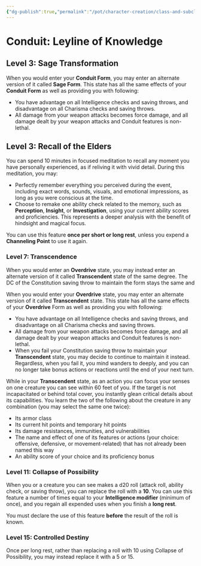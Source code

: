 ```yaml
---
{"dg-publish":true,"permalink":"/pot/character-creation/class-and-subclasses/conduit/sage-conduit/","tags":["conduit","character-creation","subclass"]}
---
```


# Conduit: Leyline of Knowledge


## Level 3: Sage Transformation

When you would enter your **Conduit Form**, you may enter an alternate version of it called **Sage Form**. This state has all the same effects of your **Conduit Form** as well as providing you with following:
- You have advantage on all Intelligence checks and saving throws, and disadvantage on all Charisma checks and saving throws. 
- All damage from your weapon attacks becomes force damage, and all damage dealt by your weapon attacks and Conduit features is non-lethal.

## Level 3: Recall of the Elders

You can spend 10 minutes in focused meditation to recall any moment you have personally experienced, as if reliving it with vivid detail. During this meditation, you may:

- Perfectly remember everything you perceived during the event, including exact words, sounds, visuals, and emotional impressions, as long as you were conscious at the time.
- Choose to remake one ability check related to the memory, such as **Perception**, **Insight**, or **Investigation**, using your current ability scores and proficiencies. This represents a deeper analysis with the benefit of hindsight and magical focus.    

You can use this feature **once per short or long rest**, unless you expend a **Channeling Point** to use it again.


### Level 7: Transcendence

When you would enter an **Overdrive** state, you may instead enter an alternate version of it called **Transcendent** state of the same degree. The DC of the Constitution saving throw to maintain the form stays the same and 

When you would enter your **Overdrive** state, you may enter an alternate version of it called **Transcendent** state. This state has all the same effects of your **Overdrive** Form as well as providing you with following:
- You have advantage on all Intelligence checks and saving throws, and disadvantage on all Charisma checks and saving throws. 
- All damage from your weapon attacks becomes force damage, and all damage dealt by your weapon attacks and Conduit features is non-lethal.
- When you fail your Constitution saving throw to maintain your **Transcendent** state, you may decide to continue to maintain it instead. Regardless, when you fail it, you mind wanders to deeply, and you can no longer take bonus actions or reactions until the end of your next turn.

While in your **Transcendent** state, as an action you can focus your senses on one creature you can see within 60 feet of you. If the target is not incapacitated or behind total cover, you instantly glean critical details about its capabilities. You learn the two of the following about the creature in any combination (you may select the same one twice):
- Its armor class
- Its current hit points and temporary hit points
- Its damage resistances, immunities, and vulnerabilities
- The name and effect of one of its features or actions (your choice: offensive, defensive, or movement-related) that has not already been named this way
- An ability score of your choice and its proficiency bonus

### Level 11: Collapse of Possibility

When you or a creature you can see makes a d20 roll (attack roll, ability check, or saving throw), you can replace the roll with a **10**. You can use this feature a number of times equal to your **Intelligence modifier** (minimum of once), and you regain all expended uses when you finish a **long rest**.

You must declare the use of this feature **before** the result of the roll is known.

### Level 15: Controlled Destiny

Once per long rest, rather than replacing a roll with 10 using Collapse of Possibility, you may instead replace it with a 5 or 15.

